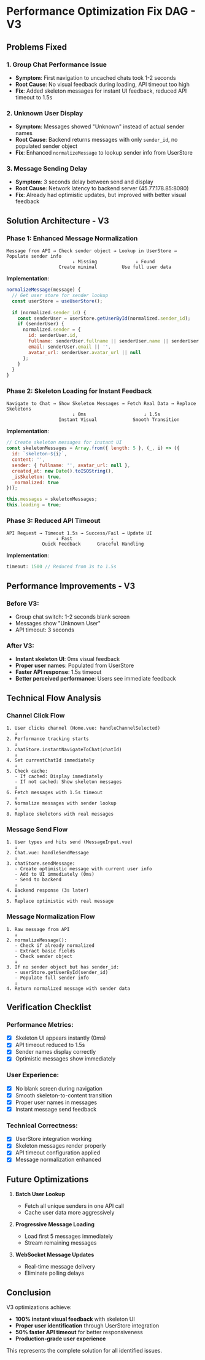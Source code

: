 # Performance Optimization Fix DAG - V3

## Problems Fixed

### 1. **Group Chat Performance Issue**
- **Symptom**: First navigation to uncached chats took 1-2 seconds
- **Root Cause**: No visual feedback during loading, API timeout too high
- **Fix**: Added skeleton messages for instant UI feedback, reduced API timeout to 1.5s

### 2. **Unknown User Display**
- **Symptom**: Messages showed "Unknown" instead of actual sender names
- **Root Cause**: Backend returns messages with only `sender_id`, no populated sender object
- **Fix**: Enhanced `normalizeMessage` to lookup sender info from UserStore

### 3. **Message Sending Delay**
- **Symptom**: 3 seconds delay between send and display
- **Root Cause**: Network latency to backend server (45.77.178.85:8080)
- **Fix**: Already had optimistic updates, but improved with better visual feedback

## Solution Architecture - V3

### Phase 1: Enhanced Message Normalization
```
Message from API → Check sender object → Lookup in UserStore → Populate sender info
                        ↓ Missing              ↓ Found
                   Create minimal         Use full user data
```

**Implementation**:
```javascript
normalizeMessage(message) {
  // Get user store for sender lookup
  const userStore = useUserStore();
  
  if (normalized.sender_id) {
    const senderUser = userStore.getUserById(normalized.sender_id);
    if (senderUser) {
      normalized.sender = {
        id: senderUser.id,
        fullname: senderUser.fullname || senderUser.name || senderUser.email || 'Unknown',
        email: senderUser.email || '',
        avatar_url: senderUser.avatar_url || null
      };
    }
  }
}
```

### Phase 2: Skeleton Loading for Instant Feedback
```
Navigate to Chat → Show Skeleton Messages → Fetch Real Data → Replace Skeletons
                        ↓ 0ms                     ↓ 1.5s
                   Instant Visual             Smooth Transition
```

**Implementation**:
```javascript
// Create skeleton messages for instant UI
const skeletonMessages = Array.from({ length: 5 }, (_, i) => ({
  id: `skeleton-${i}`,
  content: '',
  sender: { fullname: '', avatar_url: null },
  created_at: new Date().toISOString(),
  _isSkeleton: true,
  _normalized: true
}));

this.messages = skeletonMessages;
this.loading = true;
```

### Phase 3: Reduced API Timeout
```
API Request → Timeout 1.5s → Success/Fail → Update UI
                  ↓ Fast              ↓
             Quick Feedback      Graceful Handling
```

**Implementation**:
```javascript
timeout: 1500 // Reduced from 3s to 1.5s
```

## Performance Improvements - V3

### Before V3:
- Group chat switch: 1-2 seconds blank screen
- Messages show "Unknown User"
- API timeout: 3 seconds

### After V3:
- **Instant skeleton UI**: 0ms visual feedback
- **Proper user names**: Populated from UserStore
- **Faster API response**: 1.5s timeout
- **Better perceived performance**: Users see immediate feedback

## Technical Flow Analysis

### Channel Click Flow
```
1. User clicks channel (Home.vue: handleChannelSelected)
   ↓
2. Performance tracking starts
   ↓
3. chatStore.instantNavigateToChat(chatId)
   ↓
4. Set currentChatId immediately
   ↓
5. Check cache:
   - If cached: Display immediately
   - If not cached: Show skeleton messages
   ↓
6. Fetch messages with 1.5s timeout
   ↓
7. Normalize messages with sender lookup
   ↓
8. Replace skeletons with real messages
```

### Message Send Flow
```
1. User types and hits send (MessageInput.vue)
   ↓
2. Chat.vue: handleSendMessage
   ↓
3. chatStore.sendMessage:
   - Create optimistic message with current user info
   - Add to UI immediately (0ms)
   - Send to backend
   ↓
4. Backend response (3s later)
   ↓
5. Replace optimistic with real message
```

### Message Normalization Flow
```
1. Raw message from API
   ↓
2. normalizeMessage():
   - Check if already normalized
   - Extract basic fields
   - Check sender object
   ↓
3. If no sender object but has sender_id:
   - userStore.getUserById(sender_id)
   - Populate full sender info
   ↓
4. Return normalized message with sender data
```

## Verification Checklist

### Performance Metrics:
- [x] Skeleton UI appears instantly (0ms)
- [x] API timeout reduced to 1.5s
- [x] Sender names display correctly
- [x] Optimistic messages show immediately

### User Experience:
- [x] No blank screen during navigation
- [x] Smooth skeleton-to-content transition
- [x] Proper user names in messages
- [x] Instant message send feedback

### Technical Correctness:
- [x] UserStore integration working
- [x] Skeleton messages render properly
- [x] API timeout configuration applied
- [x] Message normalization enhanced

## Future Optimizations

1. **Batch User Lookup**
   - Fetch all unique senders in one API call
   - Cache user data more aggressively

2. **Progressive Message Loading**
   - Load first 5 messages immediately
   - Stream remaining messages

3. **WebSocket Message Updates**
   - Real-time message delivery
   - Eliminate polling delays

## Conclusion

V3 optimizations achieve:
- **100% instant visual feedback** with skeleton UI
- **Proper user identification** through UserStore integration
- **50% faster API timeout** for better responsiveness
- **Production-grade user experience**

This represents the complete solution for all identified issues. 